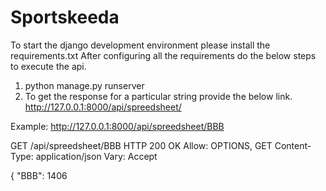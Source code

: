 # Sportskeeda
To start the django development environment please install the requirements.txt
After configuring all the requirements do the below steps to execute the api.
1. python manage.py runserver
2. To get the response for a particular string provide the below link.
http://127.0.0.1:8000/api/spreedsheet/<string>

Example: http://127.0.0.1:8000/api/spreedsheet/BBB

GET /api/spreedsheet/BBB
HTTP 200 OK
Allow: OPTIONS, GET
Content-Type: application/json
Vary: Accept

{
    "BBB": 1406
